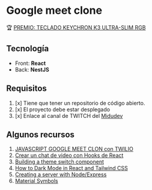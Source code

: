 # Google meet clone

🏆 [PREMIO: TECLADO KEYCHRON K3 ULTRA-SLIM RGB](https://www.keychron.com/products/keychron-k3-wireless-mechanical-keyboard?variant=32220198633561)

## Tecnología

- Front: **React**
- Back: **NestJS**

## Requisitos

1. [x] Tiene que tener un repositorio de código abierto.
2. [x] El proyecto debe estar desplegado
3. [x] Enlace al canal de TWITCH del [Midudev](https://twitch.tv/midudev)

## Algunos recursos

1. [JAVASCRIPT GOOGLE MEET CLON con TWILIO](https://www.twitch.tv/videos/1463806723)
2. [Crear un chat de video con Hooks de React](https://www.twilio.com/blog/crear-un-chat-de-video-con-hooks-de-react)
3. [Building a theme switch component](https://web.dev/building-a-theme-switch-component)
4. [How to Dark Mode in React and Tailwind CSS](https://jeffjadulco.com/blog/dark-mode-react-tailwind)
5. [Creating a server with Node/Express](https://www.twilio.com/docs/video/tutorials/get-started-with-twilio-video-node-express-server)
6. [Material Symbols](https://fonts.google.com/icons)
